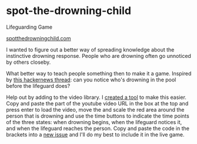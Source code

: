 # spot-the-drowning-child
Lifeguarding Game

[spotthedrowningchild.com](http://spotthedrowningchild.com)

I wanted to figure out a better way of spreading knowledge about the instinctive drowning response. People who are drowning often go unnoticed by others closeby. 

What better way to teach people something then to make it a game. Inspired by [this hackernews thread](https://news.ycombinator.com/item?id=9947237): can you notice who's drowning in the pool before the lifeguard does?

Help out by adding to the video library. I [created a tool](http://spotthedrowningchild.com/creator.html) to make this easier. Copy and paste the part of the youtube video URL in the box at the top and press enter to load the video, move the and scale the red area around the person that is drowning and use the time buttons to indicate the time points of the three states: when drowning begins, when the lifeguard notices it, and when the lifeguard reaches the person. Copy and paste the code in the brackets into a [new issue](https://github.com/FrankSalad/spot-the-drowning-child/issues/new) and I'll do my best to include it in the live game. 
